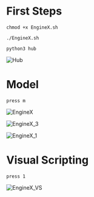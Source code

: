 # First Steps
```
chmod +x EngineX.sh
```

```
./EngineX.sh
```

```
python3 hub
```
![Hub](https://user-images.githubusercontent.com/86805843/167671607-1f2969ae-b0c8-46fc-9cec-dd35509c84ef.png)


# Model

```
press m
```

![EngineX](https://user-images.githubusercontent.com/86805843/167671654-bf48c1e8-d42e-49d6-86ce-d312320c86f1.png)

![EngineX_3](https://user-images.githubusercontent.com/86805843/167672850-3d270cf6-b186-4b2b-8f06-0d4b16163d33.png)

![EngineX_1](https://user-images.githubusercontent.com/86805843/167671684-8874af64-5540-4b41-9587-262f9376892c.png)







# Visual Scripting

```
press 1
```
![EngineX_VS](https://user-images.githubusercontent.com/86805843/184382962-81681551-19f4-44ff-96d6-d0f0c1e2ff76.png)


